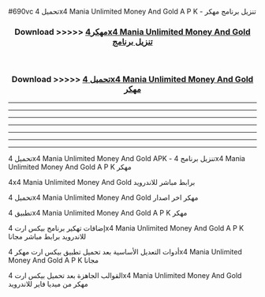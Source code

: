 #690vc تحميل 4x4 Mania Unlimited Money And Gold  A P K - تنزيل برنامج مهكر



<div align="center">
<h3>Download >>>>> <a href="https://runaway1.web.app/?sq=4x4 Mania Unlimited Money And Gold ">مهكر4x4 Mania Unlimited Money And Gold  تنزيل برنامج</a></h3><br>

<h3>Download >>>>> <a href="https://runaway1.web.app/?sq=4x4 Mania Unlimited Money And Gold ">تحميل 4x4 Mania Unlimited Money And Gold  مهكر</a></h3>
</div>


----------------------------------------------------------

----------------------------------------------------------

----------------------------------------------------------

----------------------------------------------------------

----------------------------------------------------------

----------------------------------------------------------

----------------------------------------------------------

تحميل 4x4 Mania Unlimited Money And Gold  APK - تنزيل برنامج 4x4 Mania Unlimited Money And Gold  A P K مهكر

4x4 Mania Unlimited Money And Gold  برابط مباشر للاندرويد

تحميل 4x4 Mania Unlimited Money And Gold  مهكر اخر اصدار

تطبيق 4x4 Mania Unlimited Money And Gold  A P K مهكر

إضافات تهكير برنامج بيكس ارت 4x4 Mania Unlimited Money And Gold  A P K للاندرويد برابط مباشر مجانا

أدوات التعديل الأساسية بعد تحميل تطبيق بيكس ارت مهكر 4x4 Mania Unlimited Money And Gold  A P K مجانا

القوالب الجاهزة بعد تحميل بيكس ارت 4x4 Mania Unlimited Money And Gold  مهكر من ميديا فاير للاندرويد


